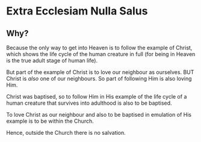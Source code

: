 # Extra Ecclesiam Nulla Salus

## Why?

Because the only way to get into Heaven is to follow the example of Christ, which shows the life cycle of the human creature in full (for being in Heaven is the true adult stage of human life).

But part of the example of Christ is to love our neighbour as ourselves. BUT Christ is *also* one of our neighbours. So part of following Him is also loving Him.

Christ was baptised, so to follow Him in His example of the life cycle of a human creature that survives into adulthood is also to be baptised.

To love Christ as our neighbour and also to be baptised in emulation of His example is to be within the Church.

Hence, outside the Church there is no salvation.
